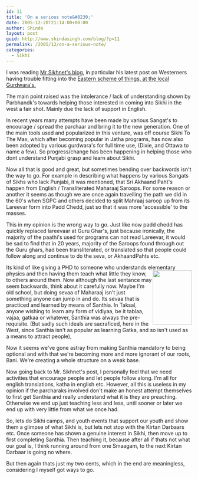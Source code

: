 ```yaml
---
id: 11
title: 'On a serious note&#8230;'
date: 2005-12-20T21:14:00+00:00
author: Shinda
layout: post
guid: http://www.shindasingh.com/blog/?p=11
permalink: /2005/12/on-a-serious-note/
categories:
  - Sikhi
---
```

I was reading [Mr Sikhnet's blog](http://www.mrsikhnet.com/), in particular his latest post on Westerners having trouble fitting into the [Eastern scheme of things, at the local Gurdwara's.](http://www.mrsikhnet.com/2005/12/being-new-sikh-and-trying-to-fit-in.html)

The main point raised was the intolerance / lack of understanding shown by Parbhandk's towards helping those interested in coming into Sikhi in the west a fair shot. Mainly due the lack of support in English.

In recent years many attempts have been made by various Sangat's to encourage / spread the parchaar and bring it to the new generation. One of the main tools used and popularized in this venture, was off course Sikhi To The Max, which after becoming popular in Jatha programs, has now also been adopted by various gurdwara's for full time use, (Dixie, and Ottawa to name a few). So progress/change has been happening in helping those who dont understand Punjabi grasp and learn about Sikhi.

Now all that is good and great, but sometimes bending over backwords isn't the way to go. For example in describing what happens by various Sangats of Sikhs who lack Punjabi, it was mentioned, that Sri Akhaand Paht's happen from English / Transliterated Maharaaj Saroops. For some reason or another it seems as though we are once again travelling the path we did in the 60's when SGPC and others decided to split Mahraaj saroop up from its Lareevar form into Padd Chedd, just so that it was more 'accessible' to the masses.

This in my opinion is the wrong way to go. Just like now padd chedd has quickly replaced lareevaar at Guru Ghar's, just because ironically, the majority of the paathi's used for programs can not read Lareevar, it would be sad to find that in 20 years, majority of the Saroops found through out the Guru ghars, had been transliterated, or translated so that people could follow along and continue to do the seva, or AkhaandPahts etc.

Its kind of like giving a PHD to someone who understands elementary physics and then having[<img width="106" height="147" border="0" align="right" src="http://www.shindasingh.com/blog/uploaded_images/taksal-752337.jpg" />](http://www.shindasingh.com/blog/uploaded_images/taksal-759019.jpg) them teach what little they know, to others around them. Now although the last sentance may seem backwards, think about it carefully now. Maybe I'm old school, but doing sevaa of Maharaaj isn't just something anyone can jump in and do. Its sevaa that is practiced and learned by means of Santhia. In Taksal, anyone wishing to learn any form of vidiyaa, be it tablaa, vajaa, gatkaa or whatever, Santhia was always the pre-requisite. (But sadly such ideals are sacraficed, here in the West, since Santhia isn't as popular as learning Gatka, and so isn't used as a means to attract people),

Now it seems we've gone astray from making Santhia mandatory to being optional and with that we're becoming more and more ignorant of our roots, Bani. We're creating a whole structure on a weak base.

Now going back to Mr. Sikhnet's post, I personally feel that we need activities that encourage people and let people follow along. I'm all for english translations, katha in english etc. However, all this is useless in my opinion if the parcharaks involved don't make an honest attempt themselves to first get Santhia and really understand what it is they are preaching. Otherwise we end up just teaching less and less, until sooner or later we end up with very little from what we once had.

So, lets do Sikhi camps, and youth events that support our youth and show them a glimpse of what Sikhi is, but lets not stop with the Kirtan Darbaars etc. Once someone has shown a genuine interest in Sikhi, then move up to first completing Santhia. Then teaching it, because after all if thats not what our goal is, I think running around from one Smaagam, to the next Kirtan Darbaar is going no where.

But then again thats just my two cents, which in the end are meaningless, considering I myself got ways to go.